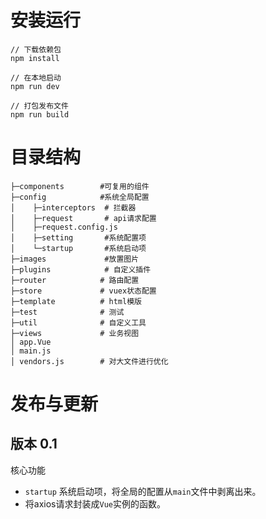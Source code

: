 # 安装运行
```
// 下载依赖包
npm install

// 在本地启动
npm run dev

// 打包发布文件
npm run build
```

# 目录结构

```
├─components        #可复用的组件
├─config            #系统全局配置
│    ├─interceptors  # 拦截器
│    ├─request       # api请求配置
│    ├─request.config.js 
│    ├─setting       #系统配置项
│    └─startup       #系统启动项
├─images             #放置图片
├─plugins            # 自定义插件
├─router            # 路由配置
├─store             # vuex状态配置
├─template          # html模版
├─test              # 测试
├─util              # 自定义工具
├─views             # 业务视图
│ app.Vue
│ main.js
│ vendors.js        # 对大文件进行优化
```

# 发布与更新

## 版本 0.1

核心功能

+ ``startup`` 系统启动项，将全局的配置从``main``文件中剥离出来。
+ 将axios请求封装成``Vue``实例的函数。
